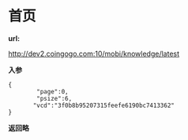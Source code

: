 # 首页 #

**url:**

http://dev2.coingogo.com:10/mobi/knowledge/latest

**入参**

	{
			"page":0,
			"psize":6,
	       "vcd":"3f0b8b95207315feefe6190bc7413362"
	}

**返回略**